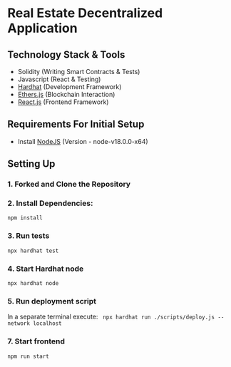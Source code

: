 # Real Estate Decentralized Application

## Technology Stack & Tools

- Solidity (Writing Smart Contracts & Tests)
- Javascript (React & Testing)
- [Hardhat](https://hardhat.org/) (Development Framework)
- [Ethers.js](https://docs.ethers.io/v5/) (Blockchain Interaction)
- [React.js](https://reactjs.org/) (Frontend Framework)

## Requirements For Initial Setup
- Install [NodeJS](https://nodejs.org/en/) (Version - node-v18.0.0-x64)

## Setting Up
### 1. Forked and Clone the Repository

### 2. Install Dependencies:
`npm install`

### 3. Run tests
`npx hardhat test`

### 4. Start Hardhat node
`npx hardhat node`

### 5. Run deployment script
In a separate terminal execute:
` npx hardhat run ./scripts/deploy.js --network localhost`

### 7. Start frontend
`npm run start`
